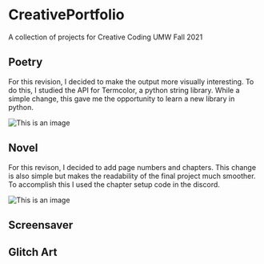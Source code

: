 # CreativePortfolio
A collection of projects for Creative Coding UMW Fall 2021




## Poetry

For this revision, I decided to make the output more visually interesting. To do this, I studied the API for Termcolor, a python string library. While a simple change, this gave me the opportunity to learn a new library in python.

![This is an image](https://i.ibb.co/qjzxkcC/Screen-Shot-2021-11-30-at-1-29-43-PM.png)




## Novel

For this revison, I decided to add page numbers and chapters. This change is also simple but makes the readability of the final project much smoother. To accomplish this I used the chapter setup code in the discord. 



![This is an image](https://i.ibb.co/dGkwwyg/Screen-Shot-2021-12-10-at-4-27-55-PM.png)


## Screensaver



## Glitch Art
